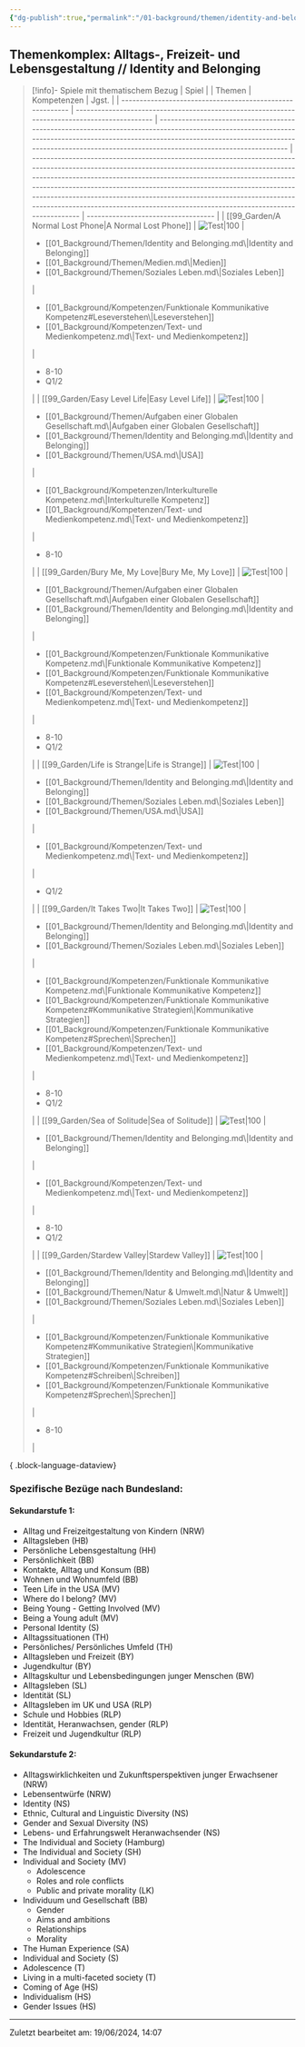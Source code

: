 ```yaml
---
{"dg-publish":true,"permalink":"/01-background/themen/identity-and-belonging/","tags":["topic"],"noteIcon":"1"}
---
```


## Themenkomplex: Alltags-, Freizeit- und Lebensgestaltung // Identity and Belonging

>[!info]- Spiele mit thematischem Bezug
> | Spiel                                                     |                                                                                               | Themen                                                                                                                                                                                                                                                      | Kompetenzen                                                                                                                                                                                                                                                                                                                                                                                                                                                   | Jgst.                               |
> | --------------------------------------------------------- | --------------------------------------------------------------------------------------------- | ----------------------------------------------------------------------------------------------------------------------------------------------------------------------------------------------------------------------------------------------------------- | ------------------------------------------------------------------------------------------------------------------------------------------------------------------------------------------------------------------------------------------------------------------------------------------------------------------------------------------------------------------------------------------------------------------------------------------------------------- | ----------------------------------- |
> | [[99_Garden/A Normal Lost Phone\|A Normal Lost Phone]] | ![Test\|100](https://images.igdb.com/igdb/image/upload/t_cover_big/co2kfs.webp)               | <ul><li>[[01_Background/Themen/Identity and Belonging.md\\|Identity and Belonging]]</li><li>[[01_Background/Themen/Medien.md\\|Medien]]</li><li>[[01_Background/Themen/Soziales Leben.md\\|Soziales Leben]]</li></ul>                                       | <ul><li>[[01_Background/Kompetenzen/Funktionale Kommunikative Kompetenz#Leseverstehen\\|Leseverstehen]]</li><li>[[01_Background/Kompetenzen/Text- und Medienkompetenz.md\\|Text- und Medienkompetenz]]</li></ul>                                                                                                                                                                                                                                           | <ul><li>8-10</li><li>Q1/2</li></ul> |
> | [[99_Garden/Easy Level Life\|Easy Level Life]]         | ![Test\|100](https://img.itch.zone/aW1hZ2UvNzU0NDYvMzQ5NjA5LmdpZg==/794x1000/2QcqJx.gif)      | <ul><li>[[01_Background/Themen/Aufgaben einer Globalen Gesellschaft.md\\|Aufgaben einer Globalen Gesellschaft]]</li><li>[[01_Background/Themen/Identity and Belonging.md\\|Identity and Belonging]]</li><li>[[01_Background/Themen/USA.md\\|USA]]</li></ul> | <ul><li>[[01_Background/Kompetenzen/Interkulturelle Kompetenz.md\\|Interkulturelle Kompetenz]]</li><li>[[01_Background/Kompetenzen/Text- und Medienkompetenz.md\\|Text- und Medienkompetenz]]</li></ul>                                                                                                                                                                                                                                                       | <ul><li>8-10</li></ul>              |
> | [[99_Garden/Bury Me, My Love\|Bury Me, My Love]]       | ![Test\|100](https://images.igdb.com/igdb/image/upload/t_cover_big/co3r4y.webp)               | <ul><li>[[01_Background/Themen/Aufgaben einer Globalen Gesellschaft.md\\|Aufgaben einer Globalen Gesellschaft]]</li><li>[[01_Background/Themen/Identity and Belonging.md\\|Identity and Belonging]]</li></ul>                                               | <ul><li>[[01_Background/Kompetenzen/Funktionale Kommunikative Kompetenz.md\\|Funktionale Kommunikative Kompetenz]]</li><li>[[01_Background/Kompetenzen/Funktionale Kommunikative Kompetenz#Leseverstehen\\|Leseverstehen]]</li><li>[[01_Background/Kompetenzen/Text- und Medienkompetenz.md\\|Text- und Medienkompetenz]]</li></ul>                                                                                                                        | <ul><li>8-10</li><li>Q1/2</li></ul> |
> | [[99_Garden/Life is Strange\|Life is Strange]]         | ![Test\|100](https://images.igdb.com/igdb/image/upload/t_cover_big/co1r8e.webp)               | <ul><li>[[01_Background/Themen/Identity and Belonging.md\\|Identity and Belonging]]</li><li>[[01_Background/Themen/Soziales Leben.md\\|Soziales Leben]]</li><li>[[01_Background/Themen/USA.md\\|USA]]</li></ul>                                             | <ul><li>[[01_Background/Kompetenzen/Text- und Medienkompetenz.md\\|Text- und Medienkompetenz]]</li></ul>                                                                                                                                                                                                                                                                                                                                                      | <ul><li>Q1/2</li></ul>              |
> | [[99_Garden/It Takes Two\|It Takes Two]]               | ![Test\|100](https://images.igdb.com/igdb/image/upload/t_cover_big/co2t97.webp)               | <ul><li>[[01_Background/Themen/Identity and Belonging.md\\|Identity and Belonging]]</li><li>[[01_Background/Themen/Soziales Leben.md\\|Soziales Leben]]</li></ul>                                                                                           | <ul><li>[[01_Background/Kompetenzen/Funktionale Kommunikative Kompetenz.md\\|Funktionale Kommunikative Kompetenz]]</li><li>[[01_Background/Kompetenzen/Funktionale Kommunikative Kompetenz#Kommunikative Strategien\\|Kommunikative Strategien]]</li><li>[[01_Background/Kompetenzen/Funktionale Kommunikative Kompetenz#Sprechen\\|Sprechen]]</li><li>[[01_Background/Kompetenzen/Text- und Medienkompetenz.md\\|Text- und Medienkompetenz]]</li></ul> | <ul><li>8-10</li><li>Q1/2</li></ul> |
> | [[99_Garden/Sea of Solitude\|Sea of Solitude]]         | ![Test\|100](https://images.igdb.com/igdb/image/upload/t_cover_big/co1m4m.webp)               | <ul><li>[[01_Background/Themen/Identity and Belonging.md\\|Identity and Belonging]]</li></ul>                                                                                                                                                               | <ul><li>[[01_Background/Kompetenzen/Text- und Medienkompetenz.md\\|Text- und Medienkompetenz]]</li></ul>                                                                                                                                                                                                                                                                                                                                                      | <ul><li>8-10</li><li>Q1/2</li></ul> |
> | [[99_Garden/Stardew Valley\|Stardew Valley]]           | ![Test\|100](https://images.igdb.com/igdb/image/upload/t_cover_big/xrpmydnu9rpxvxfjkiu7.webp) | <ul><li>[[01_Background/Themen/Identity and Belonging.md\\|Identity and Belonging]]</li><li>[[01_Background/Themen/Natur & Umwelt.md\\|Natur & Umwelt]]</li><li>[[01_Background/Themen/Soziales Leben.md\\|Soziales Leben]]</li></ul>                       | <ul><li>[[01_Background/Kompetenzen/Funktionale Kommunikative Kompetenz#Kommunikative Strategien\\|Kommunikative Strategien]]</li><li>[[01_Background/Kompetenzen/Funktionale Kommunikative Kompetenz#Schreiben\\|Schreiben]]</li><li>[[01_Background/Kompetenzen/Funktionale Kommunikative Kompetenz#Sprechen\\|Sprechen]]</li></ul>                                                                                                                | <ul><li>8-10</li></ul>              |
> 
{ .block-language-dataview}

### Spezifische Bezüge nach Bundesland:

#### Sekundarstufe 1:
- Alltag und Freizeitgestaltung von Kindern (NRW)
- Alltagsleben (HB)
- Persönliche Lebensgestaltung (HH)
- Persönlichkeit (BB)
- Kontakte, Alltag und Konsum (BB)
- Wohnen und Wohnumfeld (BB)
- Teen Life in the USA (MV) 
- Where do I belong? (MV)     
- Being Young - Getting Involved (MV)
- Being a Young adult (MV)
- Personal Identity (S)
- Alltagssituationen (TH)
- Persönliches/ Persönliches Umfeld (TH)
- Alltagsleben und Freizeit (BY)
- Jugendkultur (BY)
- Alltagskultur und Lebensbedingungen junger Menschen (BW)
- Alltagsleben (SL)
- Identität (SL)
- Alltagsleben im UK und USA (RLP)
- Schule und Hobbies (RLP)
- Identität, Heranwachsen, gender (RLP)
- Freizeit und Jugendkultur (RLP)
#### Sekundarstufe 2:
- Alltagswirklichkeiten und Zukunftsperspektiven junger Erwachsener (NRW)
- Lebensentwürfe (NRW)
- Identity (NS)
- Ethnic, Cultural and Linguistic Diversity (NS)
- Gender and Sexual Diversity (NS)
- Lebens- und Erfahrungswelt Heranwachsender (NS)
- The Individual and Society (Hamburg)
- The Individual and Society (SH)
- Individual and Society (MV)
	- Adolescence
	- Roles and role conflicts
	- Public and private morality (LK)
- Individuum und Gesellschaft (BB)
	- Gender
	- Aims and ambitions
	- Relationships
	- Morality
- The Human Experience (SA)
- Individual and Society (S)
- Adolescence (T)
- Living in a multi-faceted society (T)
- Coming of Age (HS)
- Individualism (HS)
- Gender Issues (HS)

---
Zuletzt bearbeitet am: 19/06/2024, 14:07